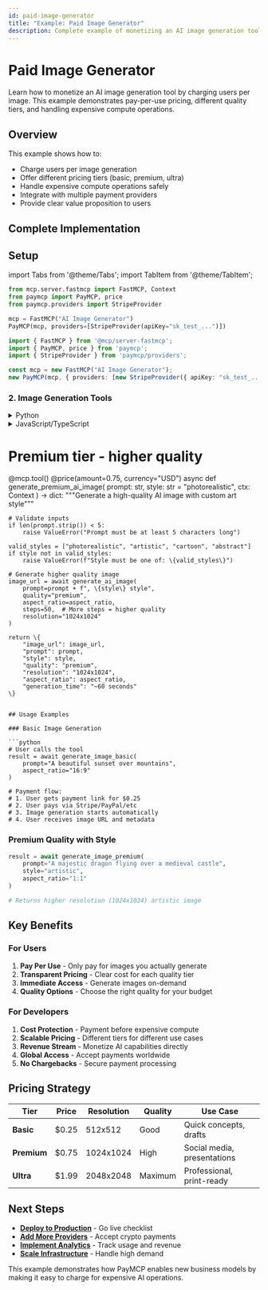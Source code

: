 ```yaml
---
id: paid-image-generator
title: "Example: Paid Image Generator"
description: Complete example of monetizing an AI image generation tool with PayMCP
---
```


# Paid Image Generator

Learn how to monetize an AI image generation tool by charging users per image. This example demonstrates pay-per-use pricing, different quality tiers, and handling expensive compute operations.

## Overview

This example shows how to:
- Charge users per image generation
- Offer different pricing tiers (basic, premium, ultra)
- Handle expensive compute operations safely
- Integrate with multiple payment providers
- Provide clear value proposition to users

## Complete Implementation

## Setup

import Tabs from '@theme/Tabs';
import TabItem from '@theme/TabItem';

<Tabs>
<TabItem value="python" label="Python">

```python
from mcp.server.fastmcp import FastMCP, Context
from paymcp import PayMCP, price
from paymcp.providers import StripeProvider

mcp = FastMCP("AI Image Generator")
PayMCP(mcp, providers=[StripeProvider(apiKey="sk_test_...")])
```

</TabItem>
<TabItem value="typescript" label="TypeScript">

```typescript
import { FastMCP } from '@mcp/server-fastmcp';
import { PayMCP, price } from 'paymcp';
import { StripeProvider } from 'paymcp/providers';

const mcp = new FastMCP("AI Image Generator");
new PayMCP(mcp, { providers: [new StripeProvider({ apiKey: "sk_test_..." })] });
```

</TabItem>
</Tabs>

### 2. Image Generation Tools

<details>
<summary>Python</summary>

```python
# Basic tier - affordable option
@mcp.tool()
@price(amount=0.25, currency="USD")
async def generate_ai_image(
    prompt: str, 
    aspect_ratio: str = "1:1",
    ctx: Context
) -> dict:
    """Generate an AI image from text prompt"""
    
    # Validate inputs
    if len(prompt.strip()) < 10:
        raise ValueError("Prompt must be at least 10 characters long")
    
    valid_ratios = ["1:1", "16:9", "9:16", "4:3"]
    if aspect_ratio not in valid_ratios:
        raise ValueError(f"Aspect ratio must be one of: \{valid_ratios\}")
    
    # Generate image (this is where your AI model runs)
    image_url = await generate_ai_image(
        prompt=prompt,
        quality="basic",
        aspect_ratio=aspect_ratio,
        steps=20,  # Lower quality = fewer steps = lower cost
        resolution="512x512"
    )
    
    return \{
        "image_url": image_url,
        "prompt": prompt,
        "quality": "basic",
        "resolution": "512x512",
        "aspect_ratio": aspect_ratio,
        "generation_time": "~30 seconds"
    \}
```

</details>

<details>
<summary>JavaScript/TypeScript</summary>

```typescript
// Basic tier - affordable option
@mcp.tool()
@price({ amount: 0.25, currency: "USD" })
async function generateImageBasic(
    prompt: string, 
    aspectRatio: string = "1:1",
    ctx: Context
): Promise<object> {
    /**
     * Generate a basic quality AI image - $0.25
     * 
     * @param prompt Description of the image to generate
     * @param aspectRatio Image dimensions (1:1, 16:9, 9:16, 4:3)
     * @returns Generated image URL and metadata
     */
    
    // Validate inputs
    if (prompt.trim().length < 10) {
        throw new Error("Prompt must be at least 10 characters long");
    }
    
    const validRatios = ["1:1", "16:9", "9:16", "4:3"];
    if (!validRatios.includes(aspectRatio)) {
        throw new Error(`Aspect ratio must be one of: ${validRatios.join(', ')}`);
    }
    
    // Generate image (this is where your AI model runs)
    const imageUrl = await generateAiImage({
        prompt,
        quality: "basic",
        aspectRatio,
        steps: 20,  // Lower quality = fewer steps = lower cost
        resolution: "512x512"
    });
    
    return {
        image_url: imageUrl,
        prompt,
        quality: "basic",
        resolution: "512x512",
        aspect_ratio: aspectRatio,
        generation_time: "~30 seconds"
    };
}
```

</details>

# Premium tier - higher quality
@mcp.tool()
@price(amount=0.75, currency="USD")
async def generate_premium_ai_image(
    prompt: str,
    style: str = "photorealistic",
    ctx: Context
) -> dict:
    """Generate a high-quality AI image with custom art style"""
    
    # Validate inputs
    if len(prompt.strip()) < 5:
        raise ValueError("Prompt must be at least 5 characters long")
        
    valid_styles = ["photorealistic", "artistic", "cartoon", "abstract"]
    if style not in valid_styles:
        raise ValueError(f"Style must be one of: \{valid_styles\}")
    
    # Generate higher quality image
    image_url = await generate_ai_image(
        prompt=prompt + f", \{style\} style",
        quality="premium", 
        aspect_ratio=aspect_ratio,
        steps=50,  # More steps = higher quality
        resolution="1024x1024"
    )
    
    return \{
        "image_url": image_url,
        "prompt": prompt,
        "style": style,
        "quality": "premium",
        "resolution": "1024x1024", 
        "aspect_ratio": aspect_ratio,
        "generation_time": "~60 seconds"
    \}
```

## Usage Examples

### Basic Image Generation

```python
# User calls the tool
result = await generate_image_basic(
    prompt="A beautiful sunset over mountains",
    aspect_ratio="16:9"
)

# Payment flow:
# 1. User gets payment link for $0.25
# 2. User pays via Stripe/PayPal/etc
# 3. Image generation starts automatically
# 4. User receives image URL and metadata
```

### Premium Quality with Style

```python
result = await generate_image_premium(
    prompt="A majestic dragon flying over a medieval castle",
    style="artistic",
    aspect_ratio="1:1"
)

# Returns higher resolution (1024x1024) artistic image
```

## Key Benefits

### For Users

1. **Pay Per Use** - Only pay for images you actually generate
2. **Transparent Pricing** - Clear cost for each quality tier
3. **Immediate Access** - Generate images on-demand
4. **Quality Options** - Choose the right quality for your budget

### For Developers

1. **Cost Protection** - Payment before expensive compute
2. **Scalable Pricing** - Different tiers for different use cases
3. **Revenue Stream** - Monetize AI capabilities directly
4. **Global Access** - Accept payments worldwide
5. **No Chargebacks** - Secure payment processing

## Pricing Strategy

| Tier | Price | Resolution | Quality | Use Case |
|------|-------|------------|---------|----------|
| **Basic** | $0.25 | 512x512 | Good | Quick concepts, drafts |
| **Premium** | $0.75 | 1024x1024 | High | Social media, presentations |
| **Ultra** | $1.99 | 2048x2048 | Maximum | Professional, print-ready |

## Next Steps

- **[Deploy to Production](../quickstart#production-checklist)** - Go live checklist
- **[Add More Providers](../providers/walleot)** - Accept crypto payments
- **[Implement Analytics](#)** - Track usage and revenue
- **[Scale Infrastructure](#)** - Handle high demand

This example demonstrates how PayMCP enables new business models by making it easy to charge for expensive AI operations.